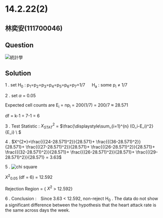 # 14.2.22(2)

## 林奕安(111700046)

## Question

![統計學](https://github.com/HWTeng-Course/202402-Statistics/assets/162597746/00eb0d4d-0478-4fe3-b996-15e5312a9e37)

## Solution

1 .
set  H<sub>0</sub> : p<sub>1</sub>=p<sub>2</sub>=p<sub>3</sub>=p<sub>4</sub>=p<sub>5</sub>=p<sub>6</sub>=p<sub>7</sub>=1/7
&emsp; H<sub>a</sub> : some p<sub>i</sub> $\neq$ 1/7
 
2 . set $\alpha$ = 0.05

Expected cell counts are E<sub>i</sub> = np<sub>i</sub> = 200(1/7) = 200/7 $\approx$ 28.571 

df = k-1 = 7-1 = 6

3 . Test Statistic : $X^2_{STAT}$ = $\frac{\displaystyle\sum_{i=1}^{n} (O_i-E_i)^2}{E_i} \ $ 

4 . $X^{2*}=\frac{{(24-28.571)^2}}{28.571}+ \frac{{(36-28.571)^2}}{28.571}+ \frac{{(27-28.571)^2}}{28.571}+ \frac{{(26-28.571)^2}}{28.571}+ \frac{{(32-28.571)^2}}{28.571}+ \frac{{(26-28.571)^2}}{28.571}+ \frac{{(29-28.571)^2}}{28.571} = 3.63$

5 . ![chi square](https://github.com/HWTeng-Course/202402-Statistics/assets/162597746/ae4a4bff-c3e9-493a-8b6e-4844409ec1ef)


$X^{2}$<sub>0.05</sub> (df = 6) = 12.592

Rejection Region = { $X^{2}$  > 12.592}

6 . Conclusion :　Since 3.63 < 12.592, non-reject H<sub>0</sub> . The data do not show a significant difference between the hypothesis that the heart attack rate is the same across days the week.

